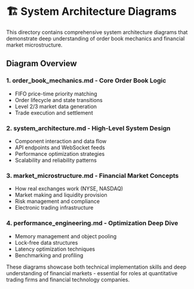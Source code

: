 # 🏗️ System Architecture Diagrams

This directory contains comprehensive system architecture diagrams that demonstrate deep understanding of order book mechanics and financial market microstructure.

## Diagram Overview

### 1. **order_book_mechanics.md** - Core Order Book Logic
- FIFO price-time priority matching
- Order lifecycle and state transitions
- Level 2/3 market data generation
- Trade execution and settlement

### 2. **system_architecture.md** - High-Level System Design
- Component interaction and data flow
- API endpoints and WebSocket feeds
- Performance optimization strategies
- Scalability and reliability patterns

### 3. **market_microstructure.md** - Financial Market Concepts
- How real exchanges work (NYSE, NASDAQ)
- Market making and liquidity provision
- Risk management and compliance
- Electronic trading infrastructure

### 4. **performance_engineering.md** - Optimization Deep Dive
- Memory management and object pooling
- Lock-free data structures
- Latency optimization techniques
- Benchmarking and profiling

These diagrams showcase both technical implementation skills and deep understanding of financial markets - essential for roles at quantitative trading firms and financial technology companies.
